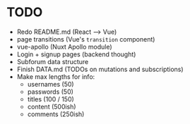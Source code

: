 # TODO

- Redo README.md (React --> Vue)
- page transitions (Vue's `transition` component)
- vue-apollo (Nuxt Apollo module)
- Login + signup pages (backend thought)
- Subforum data structure
- Finish DATA.md (TODOs on mutations and subscriptions)
- Make max lengths for info:
  - usernames (50)
  - passwords (50)
  - titles (100 / 150)
  - content (500ish)
  - comments (250ish)
